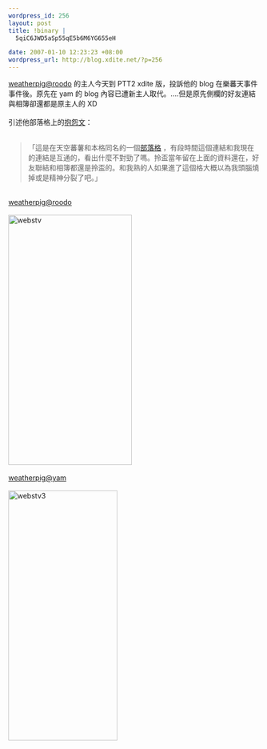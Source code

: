 ```yaml
--- 
wordpress_id: 256
layout: post
title: !binary |
  5qiC6JWD5aSp55qE5b6M6YG655eH

date: 2007-01-10 12:23:23 +08:00
wordpress_url: http://blog.xdite.net/?p=256
---
```

<a href="http://blog.roodo.com/wearethepig/">weatherpig@roodo</a> 的主人今天到 PTT2 xdite 版，投訴他的 blog 在樂蕃天事件事件後。原先在 yam 的 blog 內容已遭新主人取代。....但是原先側欄的好友連結與相簿卻還都是原主人的 XD<br /><br />引述他部落格上的<a href="http://blog.roodo.com/wearethepig/archives/2634220.html">抱怨文</a>：<br /><br /><blockquote>「這是在天空蕃薯和本格同名的一個<a href="http://blog.yam.com/wearethepig">部落格</a> ，有段時間這個連結和我現在的連結是互通的，看出什麼不對勁了嗎。拎盃當年留在上面的資料還在，好友聯結和相簿都還是拎盃的。和我熟的人如果進了這個格大概以為我頭腦燒掉或是精神分裂了吧。」<br /></blockquote><br /><a href="http://blog.roodo.com/wearethepig/">weatherpig@roodo</a><br /><br /><a href="http://www.flickr.com/photos/14765209@N00/352517526/" title="Photo Sharing"><img src="http://farm1.static.flickr.com/135/352517526_2857ffd379.jpg" alt="webstv" height="500" width="247" /></a><br /><br /><a href="http://blog.yam.com/wearethepig/">weatherpig@yam</a><br /><br /><a href="http://www.flickr.com/photos/14765209@N00/352517527/" title="Photo Sharing"><img src="http://farm1.static.flickr.com/131/352517527_c71c7de01d.jpg" alt="webstv3" height="500" width="218" /></a><br />
